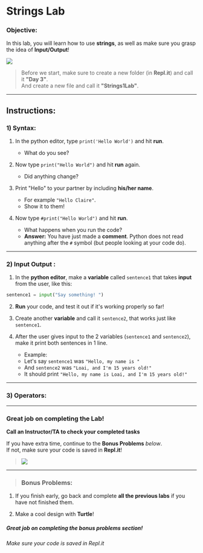 # Strings Lab

### Objective: 
In this lab, you will learn how to use **strings**, as well as make sure you grasp the idea of **Input/Output**!




[![](https://thumbs.gfycat.com/CloseShabbyEelelephant-size_restricted.gif)]()



> Before we start, make sure to create a new folder (in **Repl.it**) and call it **"Day 3"**.  
> And create a new file and call it **"Strings1Lab"**.

---

## Instructions:

### 1) Syntax: 
1. In the python editor, type `print('Hello World')` and hit **run**.  
    - What do you see?
    
2. Now type `print("Hello World")` and hit **run** again.
    - Did anything change?
    
3. Print "Hello" to your partner by including **his/her name**.
    - For example `"Hello Claire"`. 
    - Show it to them!

4. Now type `#print("Hello World")` and hit **run**.
    - What happens when you run the code? 
    - **Answer:** You have just made a **comment**. Python does not read anything after the `#` symbol (but people looking at your code do).

---
### 2) Input Output : 
1. In the **python editor**, make a **variable** called `sentence1` that takes **input** from the user, like this:
```python
sentence1 = input("Say something! ")
```

2. **Run** your code, and test it out if it's working properly so far!

3. Create another **variable** and call it `sentence2`, that works just like `sentence1`.

4. After the user gives input to the 2 variables (`sentence1` and `sentence2`), make it print both sentences in 1 line.
    - Example: 
    - Let's say `sentence1` was `"Hello, my name is "`
    - And `sentence2` was `"Loai, and I'm 15 years old!"`
    - It should print `"Hello, my name is Loai, and I'm 15 years old!"`

---
### 3) Operators: 


---
### Great job on completing the Lab!
**Call an Instructor/TA to check your completed tasks**
 

If you have extra time, continue to the **Bonus Problems** *below*.  
If not, make sure your code is saved in **Repl.it**!


> [![](https://i.pinimg.com/originals/82/6a/e7/826ae74c5c26e916dca8e1dd13808b22.gif)]()




---
> ### Bonus Problems:

1. If you finish early, go back and complete **all the previous labs** if you have not finished them.

1. Make a cool design with **Turtle**!


##### Great job on completing the bonus problems section!  
###### Make sure your code is saved in Repl.it
